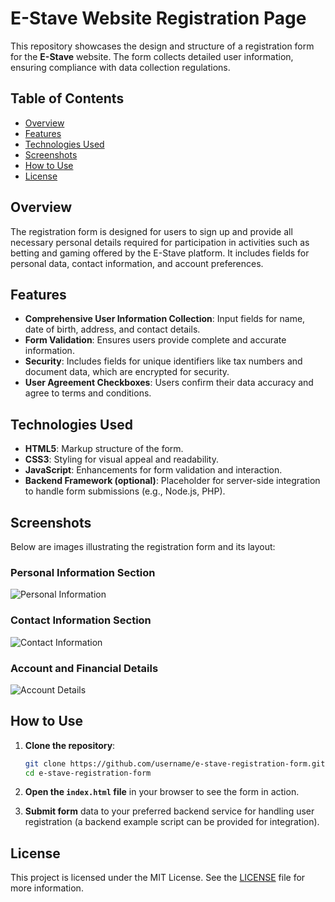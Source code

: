 
# E-Stave Website Registration Page

This repository showcases the design and structure of a registration form for the **E-Stave** website. The form collects detailed user information, ensuring compliance with data collection regulations.

## Table of Contents
- [Overview](#overview)
- [Features](#features)
- [Technologies Used](#technologies-used)
- [Screenshots](#screenshots)
- [How to Use](#how-to-use)
- [License](#license)

## Overview
The registration form is designed for users to sign up and provide all necessary personal details required for participation in activities such as betting and gaming offered by the E-Stave platform. It includes fields for personal data, contact information, and account preferences.

## Features
- **Comprehensive User Information Collection**: Input fields for name, date of birth, address, and contact details.
- **Form Validation**: Ensures users provide complete and accurate information.
- **Security**: Includes fields for unique identifiers like tax numbers and document data, which are encrypted for security.
- **User Agreement Checkboxes**: Users confirm their data accuracy and agree to terms and conditions.

## Technologies Used
- **HTML5**: Markup structure of the form.
- **CSS3**: Styling for visual appeal and readability.
- **JavaScript**: Enhancements for form validation and interaction.
- **Backend Framework (optional)**: Placeholder for server-side integration to handle form submissions (e.g., Node.js, PHP).

## Screenshots
Below are images illustrating the registration form and its layout:

### Personal Information Section
![Personal Information](screenshots/header.png)

### Contact Information Section
![Contact Information](screenshots/contact-info.png)

### Account and Financial Details
![Account Details](screenshots/account-details.png)

## How to Use
1. **Clone the repository**:
   ```bash
   git clone https://github.com/username/e-stave-registration-form.git
   cd e-stave-registration-form
   ```

2. **Open the `index.html` file** in your browser to see the form in action.

3. **Submit form** data to your preferred backend service for handling user registration (a backend example script can be provided for integration).

## License
This project is licensed under the MIT License. See the [LICENSE](LICENSE) file for more information.
